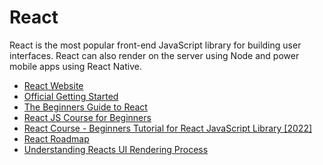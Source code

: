 # React

React is the most popular front-end JavaScript library for building user interfaces. React can also render on the server using Node and power mobile apps using React Native.

- [React Website](https://reactjs.org/)
- [Official Getting Started](https://reactjs.org/tutorial/tutorial.html)
- [The Beginners Guide to React](https://egghead.io/courses/the-beginner-s-guide-to-react)
- [React JS Course for Beginners](https://www.youtube.com/watch?v=nTeuhbP7wdE)
- [React Course - Beginners Tutorial for React JavaScript Library [2022]](https://www.youtube.com/watch?v=bMknfKXIFA8)
- [React Roadmap](https://roadmap.sh/react)
- [Understanding Reacts UI Rendering Process](https://www.youtube.com/watch?v=i793Qm6kv3U)
